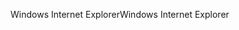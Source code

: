 <span data-ttu-id="99cca-101">Windows Internet Explorer</span><span class="sxs-lookup"><span data-stu-id="99cca-101">Windows Internet Explorer</span></span>